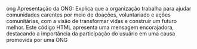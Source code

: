 ong
Apresentação da ONG: Explica que a organização trabalha para ajudar comunidades carentes por meio de doações, voluntariado e ações comunitárias, com a visão de transformar vidas e construir um futuro melhor.
Este código HTML apresenta uma mensagem encorajadora, destacando a importância da participação do usuário em uma causa promovida por uma ONG
